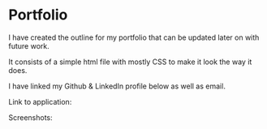 # Portfolio

I have created the outline for my portfolio that can be updated later on with future work.

It consists of a simple html file with mostly CSS to make it look the way it does.

I have linked my Github & LinkedIn profile below as well as email.


Link to application:


Screenshots:

